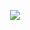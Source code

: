 <p align="center">
  <a href="https://skillicons.dev">
    <img src="https://skillicons.dev/icons?i=html,css,bootstrap,sass,js,jquery,php,mysql,linux,docker,git,github" />
  </a>
</p>
